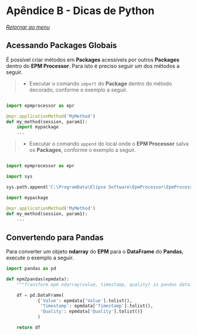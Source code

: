 # Apêndice B - Dicas de Python

*[Retornar ao menu](menu.md)*

## Acessando Packages Globais

É possível criar métodos em **Packages** acessíveis por outros **Packages** dentro do **EPM Processor**. Para isto é preciso seguir um dos métodos a seguir.

> + Executar o comando `import` do **Package** dentro do método decorado, conforme o exemplo a seguir.

```python

import epmprocessor as epr

@epr.applicationMethod('MyMethod')
def my_method(session, param1):
    import mypackage
    ...

```

> + Executar o comando `append` do local onde o **EPM Processor** salva os **Packages**, conforme o exemplo a seguir.

```python

import epmprocessor as epr

import sys

sys.path.append('C:\ProgramData\Elipse Software\EpmProcessor\EpmProcessorPyEngine\Package')

import mypackage

@epr.applicationMethod('MyMethod')
def my_method(session, param1):
    ...


```

## Convertendo para Pandas

Para converter um objeto **ndarray** do **EPM** para o **DataFrame** do **Pandas**, execute o exemplo a seguir.

```python
import pandas as pd

def epm2pandas(epmdata):
    """Transform epm ndarray(value, timestamp, quality) in pandas dataframe"""

    df = pd.DataFrame(
            {'Value': epmdata['Value'].tolist(),
             'Timestamp': epmdata['Timestamp'].tolist(),
             'Quality': epmdata['Quality'].tolist()}
            )

    return df
```
